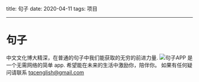 title: 句子
date: 2020-04-11
tags: 项目

---

# 句子
中文文化博大精深，在普通的句子中我们能获取的无穷的前进力量. 
![句子APP](images/juzi.png) 是一个无需网络的简单 app. 希望能在未来的生活中激励你，陪伴你。 
如果有任何疑问请联系 tqcenglish@gmail.com
